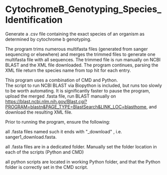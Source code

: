 # CytochromeB_Genotyping_Species_Identification
Generate a .csv file containing the exact species of an organism as determined by cytochrome b genotyping. 

The program trims numerous multifasta files (generated from sanger sequencing or elsewhere) and merges the trimmed files to generate one multifasta file with all sequences. 
The trimmed file is run manually on NCBI BLAST and the XML file downloaded. The program continues, parsing the XML file return the species name from top hit for each entry.

  This program uses a combination of CMD and Python.  
The script to run NCBI BLAST via Biopython is included, but runs too slowly to be worth automating. 
It is significantly faster to pause the program, upload the merged .fasta file, run BLAST manually on https://blast.ncbi.nlm.nih.gov/Blast.cgi?PROGRAM=blastn&PAGE_TYPE=BlastSearch&LINK_LOC=blasthome, and download the resulting XML file. 

Prior to running the program, ensure the following:

  all .fasta files named such it ends with "_download" , i.e. sanger1_download.fasta.
  
  all .fasta files are in a dedicated folder. Manually set the folder location in each of the scripts (Python and CMD)
  
  all python scripts are located in working Python folder, and that the Python folder is correctly set in the CMD script.     
